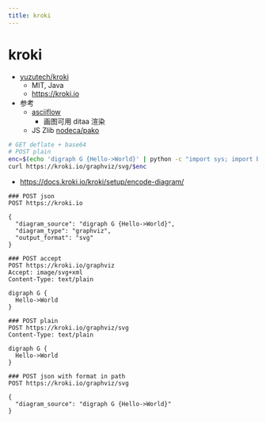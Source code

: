 ```yaml
---
title: kroki
---
```


# kroki

- [yuzutech/kroki](https://github.com/yuzutech/kroki)
  - MIT, Java
  - https://kroki.io
- 参考
  - [asciiflow](https://asciiflow.com/)
    - 画图可用 ditaa 渲染
  - JS Zlib [nodeca/pako](https://github.com/nodeca/pako)

```bash
# GET deflate + base64
# POST plain
enc=$(echo 'digraph G {Hello->World}' | python -c "import sys; import base64; import zlib; print(base64.urlsafe_b64encode(zlib.compress(sys.stdin.read(), 9)))")
curl https://kroki.io/graphviz/svg/$enc
```

- https://docs.kroki.io/kroki/setup/encode-diagram/

```http
### POST json
POST https://kroki.io

{
  "diagram_source": "digraph G {Hello->World}",
  "diagram_type": "graphviz",
  "output_format": "svg"
}

### POST accept
POST https://kroki.io/graphviz
Accept: image/svg+xml
Content-Type: text/plain

digraph G {
  Hello->World
}

### POST plain
POST https://kroki.io/graphviz/svg
Content-Type: text/plain

digraph G {
  Hello->World
}

### POST json with format in path
POST https://kroki.io/graphviz/svg

{
  "diagram_source": "digraph G {Hello->World}"
}
```
